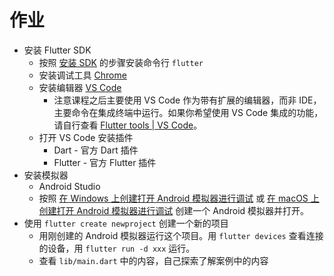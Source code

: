 # 作业

- 安装 Flutter SDK
    - 按照 [安装 SDK](./flutter-installation.md) 的步骤安装命令行 `flutter`
    - 安装调试工具 [Chrome](https://www.google.com/chrome/)
    - 安装编辑器 [VS Code](https://code.visualstudio.com)
        - 注意课程之后主要使用 VS Code 作为带有扩展的编辑器，而非 IDE，主要命令在集成终端中运行。如果你希望使用 VS Code 集成的功能，请自行查看 [Flutter tools | VS Code](https://docs.flutter.dev/development/tools/vs-code)。
    - 打开 VS Code 安装插件
        - Dart - 官方 Dart 插件
        - Flutter - 官方 Flutter 插件
- 安装模拟器
    - Android Studio
    - 按照 [在 Windows 上创建打开 Android 模拟器进行调试](./simulator-windows-android.md) 或 [在 macOS 上创建打开 Android 模拟器进行调试](./simulator-macos-android.md) 创建一个 Android 模拟器并打开。
- 使用 `flutter create newproject` 创建一个新的项目
    - 用刚创建的 Android 模拟器运行这个项目。用 `flutter devices` 查看连接的设备，用 `flutter run -d xxx` 运行。
    - 查看 `lib/main.dart` 中的内容，自己探索了解案例中的内容
